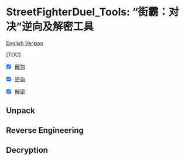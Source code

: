 # StreetFighterDuel_Tools: “街霸：对决”逆向及解密工具 

[English Version](README.md)

[TOC]

- [x] [解包](#unpack)
- [x] [逆向](#Reverse)
- [x] [解密](#decrypt)


## Unpack <span id="unpack">
## Reverse Engineering <span id="Reverse">
## Decryption <span id="decrypt">

